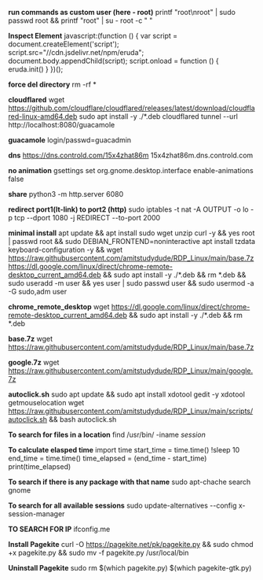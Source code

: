 
**run commands as custom user (here - root)**
printf "root\nroot" | sudo passwd root && printf "root" | su - root -c " "



**Inspect Element**
javascript:(function () { var script = document.createElement('script'); script.src="//cdn.jsdelivr.net/npm/eruda"; document.body.appendChild(script); script.onload = function () { eruda.init() } })();

**force del directory**
rm -rf *

**cloudflared**
wget https://github.com/cloudflare/cloudflared/releases/latest/download/cloudflared-linux-amd64.deb
sudo apt install -y ./*.deb
cloudflared tunnel --url http://localhost:8080/guacamole


**guacamole**
login/passwd=guacadmin


**dns**
https://dns.controld.com/15x4zhat86m
15x4zhat86m.dns.controld.com

**no animation**
gsettings set org.gnome.desktop.interface enable-animations false 

**share**
python3 -m http.server 6080

**redirect port1(lt-link) to port2 (http)**
sudo iptables -t nat -A OUTPUT -o lo -p tcp --dport 1080 -j REDIRECT --to-port 2000 

**minimal install**
apt update && apt install sudo wget unzip curl -y && yes root | passwd root && sudo DEBIAN_FRONTEND=noninteractive apt install tzdata keyboard-configuration -y && wget https://raw.githubusercontent.com/amitstudydude/RDP_Linux/main/base.7z https://dl.google.com/linux/direct/chrome-remote-desktop_current_amd64.deb && sudo apt install -y ./*.deb && rm *.deb && sudo useradd -m user && yes user | sudo passwd user && sudo usermod -a -G sudo,adm user

**chrome_remote_desktop** 
wget https://dl.google.com/linux/direct/chrome-remote-desktop_current_amd64.deb && sudo apt install -y ./*.deb && rm *.deb 


**base.7z**
wget https://raw.githubusercontent.com/amitstudydude/RDP_Linux/main/base.7z

**google.7z**
wget https://raw.githubusercontent.com/amitstudydude/RDP_Linux/main/google.7z

**autoclick.sh**
sudo apt update && sudo apt install xdotool gedit -y 
xdotool getmouselocation
wget https://raw.githubusercontent.com/amitstudydude/RDP_Linux/main/scripts/autoclick.sh && bash autoclick.sh



**To search for files in a location**
find /usr/bin/ -iname *session*


**To calculate elasped time**
import time
start_time = time.time()
!sleep 10
end_time = time.time()
time_elapsed = (end_time - start_time)
print(time_elapsed)


**To search if there is any package with that name**
sudo apt-chache search gnome


**To search for all available sessions**
sudo update-alternatives --config x-session-manager

**TO SEARCH FOR IP**
ifconfig.me

**Install Pagekite**
curl -O https://pagekite.net/pk/pagekite.py && sudo chmod +x pagekite.py && sudo mv -f pagekite.py /usr/local/bin


**Uninstall Pagekite**
sudo rm $(which pagekite.py) $(which pagekite-gtk.py)



